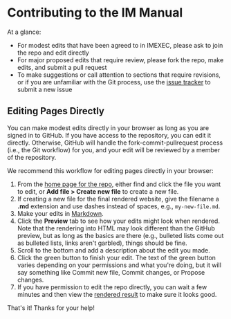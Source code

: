 # Contributing to the IM Manual

At a glance:

* For modest edits that have been agreed to in IMEXEC, please ask to join the repo and edit directly
* For major proposed edits that require review, please fork the repo, make edits, and submit a pull request
* To make suggestions or call attention to sections that require revisions, or if you are unfamiliar with the Git process, use the [issue tracker](https://github.com/lter/im-manual/issues) to submit a new issue

## Editing Pages Directly

You can make modest edits directly in your browser as long as you are signed in to GitHub.
If you have access to the repository, you can edit it directly.
Otherwise, GitHub will handle the fork-commit-pullrequest process (i.e., the Git workflow) for you, and your edit will be reviewed by a member of the repository.

We recommend this workflow for editing pages directly in your browser:

1. From the [home page for the repo](https://github.com/lter/im-manual), either find and click the file you want to edit, or **Add file > Create new file** to create a new file.
2. If creating a new file for the final rendered website, give the filename a **.md** extension and use dashes instead of spaces, e.g., `my-new-file.md`.
3. Make your edits in [Markdown](https://github.com/adam-p/markdown-here/wiki/Markdown-Cheatsheet).
4. Click the **Preview** tab to see how your edits might look when rendered.  Note that the rendering into HTML may look different than the GitHub preview, but as long as the basics are there (e.g., bulleted lists come out as bulleted lists, links aren't garbled), things should be fine.
5. Scroll to the bottom and add a description about the edit you made.
6. Click the green button to finish your edit.  The text of the green button varies depending on your permissions and what you're doing, but it will say something like Commit new file, Commit changes, or Propose changes.
7. If you have permission to edit the repo directly, you can wait a few minutes and then view the [rendered result](https://lter.github.io/im-manual/) to make sure it looks good.

That's it!  Thanks for your help!
